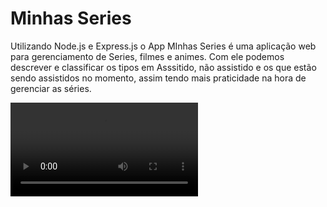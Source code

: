 # Minhas Series

Utilizando Node.js e Express.js o App MInhas Series é uma aplicação web para gerenciamento de Series, filmes e animes. Com ele podemos descrever e classificar os tipos em Asssitido, não assistido e os que estão sendo assistidos no momento, assim tendo mais praticidade na hora de gerenciar as séries. 

<video src="../.github/minhasSeries.webm" controls loop>
  <source src="movie.mp4" type="video/mp4">
</video>
